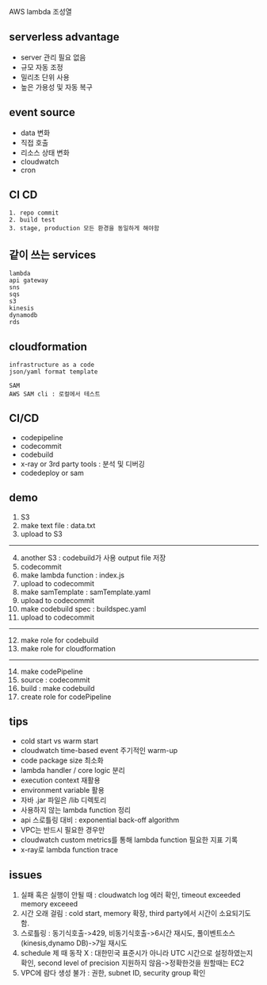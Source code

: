 AWS lambda 조성열

## serverless advantage
* server 관리 필요 없음
* 규모 자동 조정
* 밀리초 단위 사용
* 높은 가용성 및 자동 복구

## event source
- data 변화
- 직접 호출
- 리소스 상태 변화
- cloudwatch
- cron

## CI CD
    1. repo commit
    2. build test
    3. stage, production 모든 환경을 동일하게 해야함

## 같이 쓰는 services
    lambda
    api gateway
    sns
    sqs
    s3
    kinesis
    dynamodb
    rds

## cloudformation
    infrastructure as a code
    json/yaml format template

    SAM
    AWS SAM cli : 로컬에서 테스트
    

## CI/CD
- codepipeline
- codecommit
- codebuild
- x-ray or 3rd party tools : 분석 및 디버깅
- codedeploy or sam

## demo
1. S3
2. make text file : data.txt
3. upload to S3
---
4. another S3 : codebuild가 사용 output file 저장
5. codecommit
6. make lambda function : index.js
7. upload to codecommit
8. make samTemplate : samTemplate.yaml
9. upload to codecommit
10. make codebuild spec : buildspec.yaml
11. upload to codecommit
---
12. make role for codebuild
13. make role for cloudformation
---
14. make codePipeline
15. source : codecommit
16. build : make codebuild
17. create role for codePipeline


## tips
- cold start vs warm start
- cloudwatch time-based event 주기적인 warm-up
- code package size 최소화
- lambda handler / core logic 분리
- execution context 재활용
- environment variable 활용
- 자바 .jar 파일은 /lib 디렉토리
- 사용하지 않는 lambda function 정리
- api 스로틀링 대비 : exponential back-off algorithm
- VPC는 반드시 필요한 경우만
- cloudwatch custom metrics를 통해 lambda function 필요한 지표 기록
- x-ray로 lambda function trace

## issues
1. 실패 혹은 실행이 안될 때 : cloudwatch log 에러 확인, timeout exceeded memory exceeed
2. 시간 오래 걸림 : cold start, memory 확장, third party에서 시간이 소요되기도 함.
3. 스로틀링 : 동기식호출->429, 비동기식호출->6시간 재시도, 풀이벤트소스(kinesis,dynamo DB)->7일 재시도
4. schedule 제 때 동작 X : 대한민국 표준시가 아니라 UTC 시간으로 설정하였는지 확인, second level of precision 지원하지 않음->정확한것을 원할때는 EC2
5. VPC에 람다 생성 불가 : 권한, subnet ID, security group 확인


